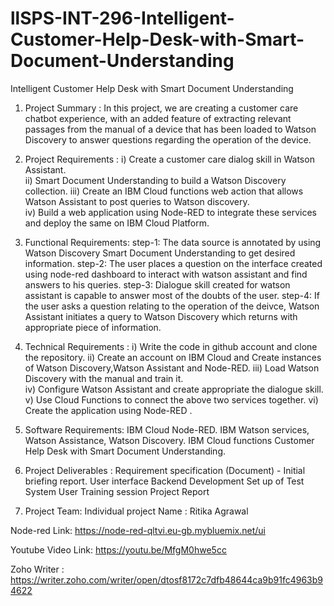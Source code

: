 # llSPS-INT-296-Intelligent-Customer-Help-Desk-with-Smart-Document-Understanding
Intelligent Customer Help Desk with Smart Document Understanding

1. Project Summary : 
  In this project, we are creating a customer care chatbot experience, with an added feature of extracting relevant passages from the 
  manual of a device that has been loaded to Watson Discovery to answer questions regarding the operation of the device. 
  
2. Project Requirements :
  i) Create a customer care dialog skill in Watson Assistant.  
  ii) Smart Document Understanding to build a Watson Discovery collection. 
  iii) Create an IBM Cloud functions web action that allows Watson Assistant to post queries to Watson discovery.  
  iv) Build a web application using Node-RED to integrate these services and deploy the same on IBM Cloud Platform.  
  
3. Functional Requirements: 
  step-1: The data source is annotated by using Watson Discovery Smart Document Understanding to get desired information.
  step-2: The user places a question on the interface created using node-red dashboard to interact with watson assistant and find answers 
  to his queries. 
  step-3: Dialogue skill created for watson assistant is capable to answer most of the doubts of the user.
  step-4: If the user asks a question relating to the operation of the deivce, Watson Assistant initiates a query to Watson Discovery which
  returns with appropriate piece of information.
  
4. Technical Requirements : 
  i) Write the code in github account and clone the repository.
  ii) Create an account on IBM Cloud and Create instances of Watson Discovery,Watson Assistant and Node-RED.
  iii) Load Watson Discovery with the manual and train it.  
  iv) Configure Watson Assistant and create appropriate the dialogue skill.  
  v) Use Cloud Functions to connect the above two services together. 
  vi) Create the application using Node-RED . 
  
5. Software Requirements: 
  IBM Cloud  Node-RED. 
  IBM Watson services, Watson Assistance, Watson Discovery. 
  IBM Cloud functions  Customer Help Desk with Smart Document Understanding. 
  
6. Project Deliverables :
  Requirement specification (Document) - Initial briefing report. 
  User interface 
  Backend Development 
  Set up of Test System 
  User Training session 
  Project Report  
  
7. Project Team: Individual project 
      Name : Ritika Agrawal  
      
 Node-red Link: https://node-red-qltvi.eu-gb.mybluemix.net/ui

Youtube Video Link: https://youtu.be/MfgM0hwe5cc

Zoho Writer : https://writer.zoho.com/writer/open/dtosf8172c7dfb48644ca9b91fc4963b94622

